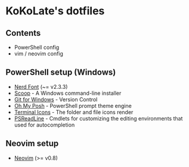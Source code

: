 # KoKoLate's dotfiles

## Contents
* PowerShell config
* vim / neovim config

## PowerShell setup (Windows)
* [Nerd Font](https://github.com/ryanoasis/nerd-fonts/releases/tag/v2.3.3) (~= v2.3.3)
* [Scoop](https://scoop.sh/) - A Windows command-line installer
* [Git for Windows](https://gitforwindows.org/) - Version Control
* [Oh My Posh](https://ohmyposh.dev/) - PowerShell prompt theme engine
* [Terminal Icons](https://github.com/devblackops/Terminal-Icons) - The folder and file icons render
* [PSReadLine](https://learn.microsoft.com/en-us/powershell/module/psreadline/?view=powershell-7.3) - Cmdlets for customizing the editing environments that used for autocompletion

## Neovim setup

* [Neovim](https://neovim.io/) (>= v0.8)